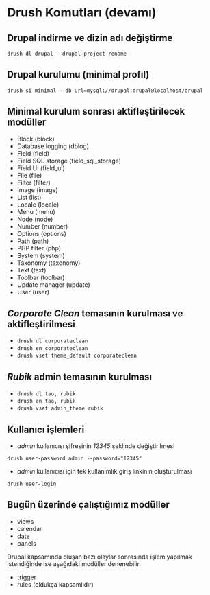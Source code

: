 # Drush Komutları (devamı)

## Drupal indirme ve dizin adı değiştirme

`drush dl drupal --drupal-project-rename`

## Drupal kurulumu (minimal profil)

`drush si minimal --db-url=mysql://drupal:drupal@localhost/drupal`

## Minimal kurulum sonrası aktifleştirilecek modüller

* Block (block) 
* Database logging (dblog) 
* Field (field)  
* Field SQL storage (field_sql_storage)
* Field UI (field_ui)
* File (file)
* Filter (filter) 
* Image (image)  
* List (list)  
* Locale (locale)  
* Menu (menu)  
* Node (node)
* Number (number)  
* Options (options) 
* Path (path)
* PHP filter (php)    
* System (system)   
* Taxonomy (taxonomy)   
* Text (text) 
* Toolbar (toolbar)    
* Update manager (update)    
* User (user) 

## *Corporate Clean* temasının kurulması ve aktifleştirilmesi

* `drush dl corporateclean`
* `drush en corporateclean`
* `drush vset theme_default corporateclean`

## *Rubik* admin temasının kurulması

* `drush dl tao, rubik`
* `drush en tao, rubik`
* `drush vset admin_theme rubik`

## Kullanıcı işlemleri

* *admin* kullanıcısı şifresinin *12345* şeklinde değiştirilmesi

```
drush user-password admin --password="12345"
```

* *admin* kullanıcısı için tek kullanımlık giriş linkinin oluşturulması

```
drush user-login
```

## Bugün üzerinde çalıştığımız modüller

* views
* calendar
* date
* panels

Drupal kapsamında oluşan bazı olaylar sonrasında işlem yapılmak istendiğinde ise aşağıdaki modüller denenebilir.

* trigger
* rules (oldukça kapsamlıdır)
